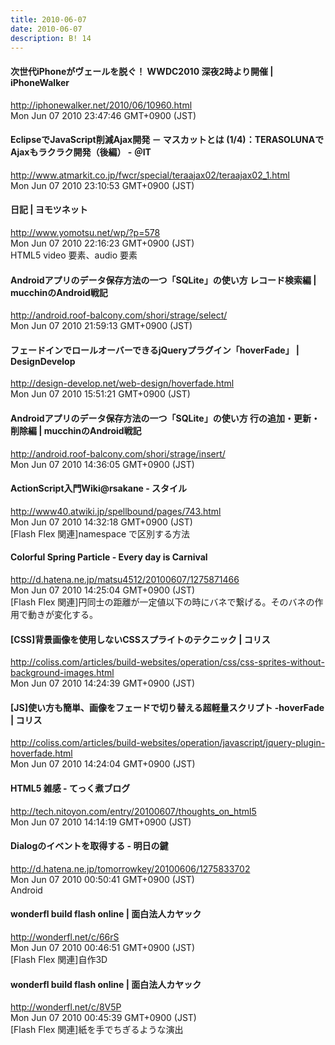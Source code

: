```yaml
---
title: 2010-06-07
date: 2010-06-07
description: B! 14
---
```


#### 次世代iPhoneがヴェールを脱ぐ！ WWDC2010 深夜2時より開催 | iPhoneWalker
http://iphonewalker.net/2010/06/10960.html<br>
Mon Jun 07 2010 23:47:46 GMT+0900 (JST)<br>


####  EclipseでJavaScript削減Ajax開発 － マスカットとは (1/4)：TERASOLUNAでAjaxもラクラク開発（後編） - ＠IT
http://www.atmarkit.co.jp/fwcr/special/teraajax02/teraajax02_1.html<br>
Mon Jun 07 2010 23:10:53 GMT+0900 (JST)<br>


#### 日記 | ヨモツネット
http://www.yomotsu.net/wp/?p=578<br>
Mon Jun 07 2010 22:16:23 GMT+0900 (JST)<br>
HTML5 video 要素、audio 要素


#### Androidアプリのデータ保存方法の一つ「SQLite」の使い方 レコード検索編  |  mucchinのAndroid戦記
http://android.roof-balcony.com/shori/strage/select/<br>
Mon Jun 07 2010 21:59:13 GMT+0900 (JST)<br>


#### フェードインでロールオーバーできるjQueryプラグイン「hoverFade」 | DesignDevelop
http://design-develop.net/web-design/hoverfade.html<br>
Mon Jun 07 2010 15:51:21 GMT+0900 (JST)<br>


#### Androidアプリのデータ保存方法の一つ「SQLite」の使い方 行の追加・更新・削除編  |  mucchinのAndroid戦記
http://android.roof-balcony.com/shori/strage/insert/<br>
Mon Jun 07 2010 14:36:05 GMT+0900 (JST)<br>


#### ActionScript入門Wiki@rsakane - スタイル
http://www40.atwiki.jp/spellbound/pages/743.html<br>
Mon Jun 07 2010 14:32:18 GMT+0900 (JST)<br>
[Flash Flex 関連]namespace で区別する方法


#### Colorful Spring Particle - Every day is Carnival
http://d.hatena.ne.jp/matsu4512/20100607/1275871466<br>
Mon Jun 07 2010 14:25:04 GMT+0900 (JST)<br>
[Flash Flex 関連]円同士の距離が一定値以下の時にバネで繋げる。そのバネの作用で動きが変化する。


####   [CSS]背景画像を使用しないCSSスプライトのテクニック | コリス
http://coliss.com/articles/build-websites/operation/css/css-sprites-without-background-images.html<br>
Mon Jun 07 2010 14:24:39 GMT+0900 (JST)<br>


####   [JS]使い方も簡単、画像をフェードで切り替える超軽量スクリプト -hoverFade | コリス
http://coliss.com/articles/build-websites/operation/javascript/jquery-plugin-hoverfade.html<br>
Mon Jun 07 2010 14:24:04 GMT+0900 (JST)<br>


#### HTML5 雑感 - てっく煮ブログ
http://tech.nitoyon.com/entry/20100607/thoughts_on_html5<br>
Mon Jun 07 2010 14:14:19 GMT+0900 (JST)<br>


#### Dialogのイベントを取得する - 明日の鍵
http://d.hatena.ne.jp/tomorrowkey/20100606/1275833702<br>
Mon Jun 07 2010 00:50:41 GMT+0900 (JST)<br>
Android


#### wonderfl build flash online | 面白法人カヤック
http://wonderfl.net/c/66rS<br>
Mon Jun 07 2010 00:46:51 GMT+0900 (JST)<br>
[Flash Flex 関連]自作3D


#### wonderfl build flash online | 面白法人カヤック
http://wonderfl.net/c/8V5P<br>
Mon Jun 07 2010 00:45:39 GMT+0900 (JST)<br>
[Flash Flex 関連]紙を手でちぎるような演出


